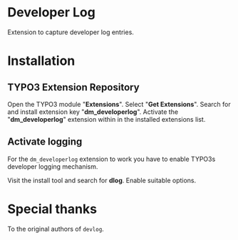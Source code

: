 Developer Log
=============

Extension to capture developer log entries.

# Installation

## TYPO3 Extension Repository

Open the TYPO3 module "**Extensions**". Select "**Get Extensions**". Search for and install extension key "**dm_developerlog**". Activate the "**dm_developerlog**" extension within in the installed extensions list.

## Activate logging

For the ``dm_developerlog`` extension to work you have to enable TYPO3s developer logging mechanism.

Visit the install tool and search for **dlog**. Enable suitable options.

# Special thanks

To the original authors of ``devlog``.
